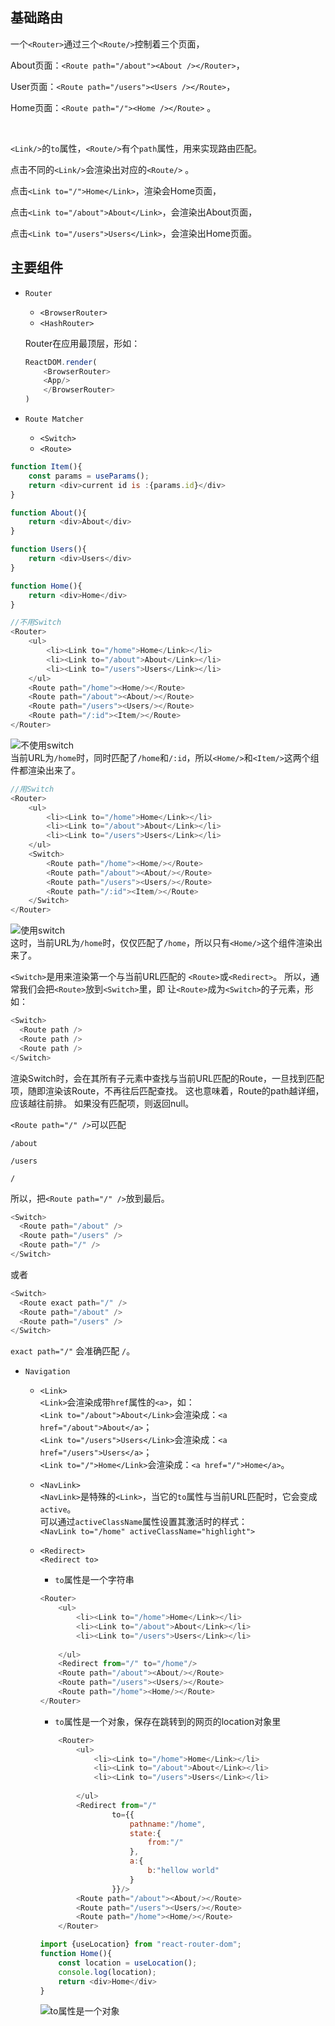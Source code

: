 ## 基础路由
一个`<Router>`通过三个`<Route/>`控制着三个页面，

About页面：`<Route path="/about"><About /></Router>`，

User页面：`<Route path="/users"><Users /></Route>`，

Home页面：`<Route path="/"><Home /></Route>` 。

<br/>

`<Link/>`的`to`属性，`<Route/>`有个`path`属性，用来实现路由匹配。

点击不同的`<Link/>`会渲染出对应的`<Route/>` 。

点击`<Link to="/">Home</Link>`，渲染会Home页面，

点击`<Link to="/about">About</Link>`，会渲染出About页面，

点击`<Link to="/users">Users</Link>`，会渲染出Home页面。


## 主要组件
* `Router`

  * `<BrowserRouter>`
  * `<HashRouter>`

  Router在应用最顶层，形如：
  ```javascript
  ReactDOM.render(
      <BrowserRouter>
      <App/>
      </BrowserRouter>
  )
  ```
* `Route Matcher`

  * `<Switch>`<br/>
  * `<Route>`<br/>
```javascript
function Item(){
    const params = useParams();
    return <div>current id is :{params.id}</div>
}
```
```javascript
function About(){
    return <div>About</div>
}
```
```javascript
function Users(){
    return <div>Users</div>
}
```
```javascript
function Home(){
    return <div>Home</div>
}
```
```javascript
//不用Switch
<Router>
    <ul>
        <li><Link to="/home">Home</Link></li>
        <li><Link to="/about">About</Link></li>
        <li><Link to="/users">Users</Link></li>
    </ul>
    <Route path="/home"><Home/></Route>
    <Route path="/about"><About/></Route>
    <Route path="/users"><Users/></Route>
    <Route path="/:id"><Item/></Route>
</Router>
```
![不使用switch](https://github.com/richest-qi/CodeMarket/blob/master/react-router/assets/imgs/switch.gif)<br/>
当前URL为`/home`时，同时匹配了`/home`和`/:id`，所以`<Home/>`和`<Item/>`这两个组件都渲染出来了。<br/>

```javascript
//用Switch
<Router>
    <ul>
        <li><Link to="/home">Home</Link></li>
        <li><Link to="/about">About</Link></li>
        <li><Link to="/users">Users</Link></li>
    </ul>
    <Switch>
        <Route path="/home"><Home/></Route>
        <Route path="/about"><About/></Route>
        <Route path="/users"><Users/></Route>
        <Route path="/:id"><Item/></Route>
    </Switch>
</Router>
```
![使用switch](https://github.com/richest-qi/CodeMarket/blob/master/react-router/assets/imgs/switch2.gif)<br/>
这时，当前URL为`/home`时，仅仅匹配了`/home`，所以只有`<Home/>`这个组件渲染出来了。<br/>

`<Switch>`是用来渲染第一个与当前URL匹配的 `<Route>`或`<Redirect>`。
所以，通常我们会把`<Route>`放到`<Switch>`里，即 让`<Route>`成为`<Switch>`的子元素，形如：
  ```javascript
  <Switch>
    <Route path />
    <Route path />
    <Route path />
  </Switch>
  ```
  渲染Switch时，会在其所有子元素中查找与当前URL匹配的Route，一旦找到匹配项，随即渲染该Route，不再往后匹配查找。
  这也意味着，Route的path越详细，应该越往前排。
  如果没有匹配项，则返回null。

  `<Route path="/" />`可以匹配

  `/about`

  `/users`

  `/`
  
  所以，把`<Route path="/" />`放到最后。
  ```javascript
  <Switch>
    <Route path="/about" />
    <Route path="/users" />
    <Route path="/" />
  </Switch>
  ```
  或者
  ```javascript
  <Switch>
    <Route exact path="/" />
    <Route path="/about" />
    <Route path="/users" />
  </Switch>
  ```
  `exact path="/"` 会准确匹配  `/`。<br/>
* `Navigation`

  * `<Link>`<br/> 
    `<Link>`会渲染成带`href`属性的`<a>`，如：   
`<Link to="/about">About</Link>`会渲染成：`<a href="/about">About</a>`；<br/>
`<Link to="/users">Users</Link>`会渲染成：`<a href="/users">Users</a>`；<br/>
`<Link to="/">Home</Link>`会渲染成：`<a href="/">Home</a>`。

  * `<NavLink>`<br/>
 `<NavLink>`是特殊的`<Link>`，当它的`to`属性与当前URL匹配时，它会变成`active`。<br/>
 可以通过`activeClassName`属性设置其激活时的样式：<br/>
 `<NavLink to="/home" activeClassName="highlight">`
  * `<Redirect>`<br/>
  `<Redirect to>`<br/>
    * `to`属性是一个字符串
    ```javascript
    <Router>
        <ul>
            <li><Link to="/home">Home</Link></li>
            <li><Link to="/about">About</Link></li>
            <li><Link to="/users">Users</Link></li>
            
        </ul>
        <Redirect from="/" to="/home"/>
        <Route path="/about"><About/></Route>
        <Route path="/users"><Users/></Route>
        <Route path="/home"><Home/></Route>
    </Router>
    ```
    * `to`属性是一个对象，保存在跳转到的网页的location对象里
    ```javascript
        <Router>
            <ul>
                <li><Link to="/home">Home</Link></li>
                <li><Link to="/about">About</Link></li>
                <li><Link to="/users">Users</Link></li>
                
            </ul>
            <Redirect from="/" 
                    to={{
                        pathname:"/home",
                        state:{
                            from:"/"
                        },
                        a:{
                            b:"hellow world"
                        }
                    }}/>
            <Route path="/about"><About/></Route>
            <Route path="/users"><Users/></Route>
            <Route path="/home"><Home/></Route>
        </Router>
      ```
      ```javascript
      import {useLocation} from "react-router-dom";
      function Home(){
          const location = useLocation();
          console.log(location);
          return <div>Home</div>
      }
      ```
      ![to属性是一个对象](https://github.com/richest-qi/CodeMarket/blob/master/react-router/assets/imgs/Redirect.png)